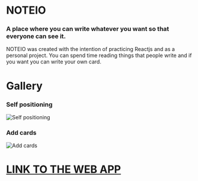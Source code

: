 
# NOTEIO

### A place where you can write whatever you want so that everyone can see it.

NOTEIO was created with the intention of practicing Reactjs and as a personal project. You can spend time reading things that people write and if you want you can write your own card.

# Gallery
### Self positioning
![Self positioning](https://github.com/JavaNigga/Note.io/blob/master/Galery/autoposicionamiento.gif?raw=truef)

### Add cards
![Add cards](https://github.com/JavaNigga/Note.io/blob/master/Galery/crearcarta.gif?raw=true)

# [LINK TO THE WEB APP](https://noteioapp.herokuapp.com/)
